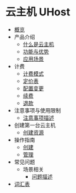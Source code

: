 # <div class="sidebar_title icon__uhost"> 云主机 UHost</div>   <!-- 本行用于添加产品icon、中文名称、英文名称 -->

* [概览](README.md)
* 产品介绍   <!-- 以下是参考的目录模版，旨在建议产品文档应该包含的内容模块。实际章节划分可根据实际内容进行调整 -->
   * [什么是云主机](/whatisuhost)
   * [功能与优势](相对链接)
   * [应用场景](相对链接)
* 计费
   * [计费模式](相对链接)
   * [定价表](相对链接)
   * [配置变更](相对链接)
   * [续费](相对链接)
   * [退款](相对链接)
* 注意事项与使用限制
   * [注意事项描述](相对链接)
* 创建第一台云主机
   * [创建资源](相对链接)
* 操作指南
   * [创建](相对链接)
   * [管理](相对链接)
* 常见问题
   * 场景相关
      * [问题描述](相对链接)
* [词汇表](_glossary.md)
